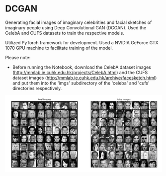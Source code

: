 # DCGAN

Generating facial images of imaginary celebrities and facial sketches of imaginary people using Deep Convolutional GAN (DCGAN). Used the CelebA and CUFS datasets to train the respective models. 

Utilized PyTorch framework for development. Used a NVIDIA GeForce GTX 1070 GPU machine to facilitate training of the model. 


Please note:
 * Before running the Notebook, download the CelebA dataset images (http://mmlab.ie.cuhk.edu.hk/projects/CelebA.html) and the CUFS dataset images (http://mmlab.ie.cuhk.edu.hk/archive/facesketch.html) and put them into the 'imgs' subdirectory of the 'celeba' and 'cufs' directories respectively. 

![CelebA Results](https://github.com/ApurbaSengupta/DCGAN/blob/master/results/fake_celeba.png)
